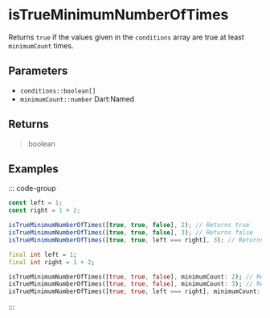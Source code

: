# isTrueMinimumNumberOfTimes <Lang dart js />

Returns `true` if the values given in the `conditions` array are true at least `minimumCount` times.

## Parameters

- `conditions::boolean[]`
- `minimumCount::number` <span class="named">Dart:Named</span>

## Returns

> boolean

## Examples

::: code-group

```javascript [JavaScript]
const left = 1;
const right = 1 + 2;

isTrueMinimumNumberOfTimes([true, true, false], 2); // Returns true
isTrueMinimumNumberOfTimes([true, true, false], 3); // Returns false
isTrueMinimumNumberOfTimes([true, true, left === right], 3); // Returns false
```

```dart [Dart]
final int left = 1;
final int right = 1 + 2;

isTrueMinimumNumberOfTimes([true, true, false], minimumCount: 2); // Returns true
isTrueMinimumNumberOfTimes([true, true, false], minimumCount: 3); // Returns false
isTrueMinimumNumberOfTimes([true, true, left === right], minimumCount: 3); // Returns false
```

:::
